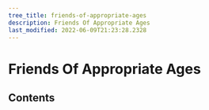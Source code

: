 ```yaml
---
tree_title: friends-of-appropriate-ages
description: Friends Of Appropriate Ages
last_modified: 2022-06-09T21:23:28.2328
---
```


# Friends Of Appropriate Ages

## Contents

